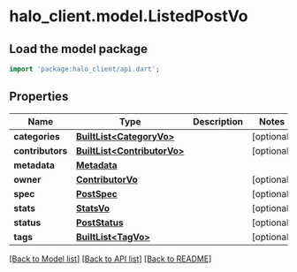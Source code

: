 # halo_client.model.ListedPostVo

## Load the model package
```dart
import 'package:halo_client/api.dart';
```

## Properties
Name | Type | Description | Notes
------------ | ------------- | ------------- | -------------
**categories** | [**BuiltList&lt;CategoryVo&gt;**](CategoryVo.md) |  | [optional] 
**contributors** | [**BuiltList&lt;ContributorVo&gt;**](ContributorVo.md) |  | [optional] 
**metadata** | [**Metadata**](Metadata.md) |  | 
**owner** | [**ContributorVo**](ContributorVo.md) |  | [optional] 
**spec** | [**PostSpec**](PostSpec.md) |  | [optional] 
**stats** | [**StatsVo**](StatsVo.md) |  | [optional] 
**status** | [**PostStatus**](PostStatus.md) |  | [optional] 
**tags** | [**BuiltList&lt;TagVo&gt;**](TagVo.md) |  | [optional] 

[[Back to Model list]](../README.md#documentation-for-models) [[Back to API list]](../README.md#documentation-for-api-endpoints) [[Back to README]](../README.md)


